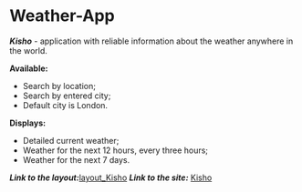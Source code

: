 # Weather-App
**_Kisho_** - application with reliable information about the weather anywhere in the world.

**Available:**

- Search by location;
- Search by entered city;
- Default city is London.

**Displays:**

- Detailed current weather;
- Weather for the next 12 hours, every three hours;
- Weather for the next 7 days.

**_Link to the layout:_**[layout_Kisho](https://www.figma.com/file/0wLqREQvgBMxkFUcabxL5P/Weather-App?type=design&node-id=0-1&mode=design&t=d9BLAqNRvQSQboVS-0)
**_Link to the site:_** [Kisho](https://jade-sunburst-b40410.netlify.app/)


